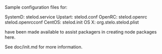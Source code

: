 Sample configuration files for:

SystemD: stelod.service
Upstart: stelod.conf
OpenRC:  stelod.openrc
         stelod.openrcconf
CentOS:  stelod.init
OS X:    org.stelo.stelod.plist

have been made available to assist packagers in creating node packages here.

See doc/init.md for more information.

